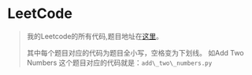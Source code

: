 # LeetCode
> 我的Leetcode的所有代码,题目地址在[这里](https://leetcode.com/problemset/algorithms/)。
>
><p></p>
>    其中每个题目对应的代码为题目全小写，空格变为下划线。
> 如Add Two Numbers 这个题目对应的代码就是：<code>add\_two\_numbers.py</code>
